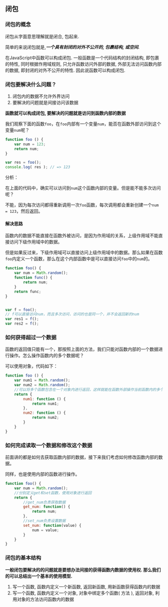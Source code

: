 ## 闭包

### 闭包的概念

闭包从字面意思理解就是闭合, 包起来.

简单的来说闭包就是,***一个具有封闭的对外不公开的, 包裹结构, 或空间.***

在JavaScript中函数可以构成闭包. 一般函数是一个代码结构的封闭结构, 即包裹的特性, 同时根据作用域规则, 只允许函数访问外部的数据, 外部无法访问函数内部的数据, 即封闭的对外不公开的特性. 因此说函数可以构成闭包.


### 闭包要解决什么问题？

1. 闭包内的数据不允许外界访问
2. 要解决的问题就是间接访问该数据

**函数就可以构成闭包, 要解决的问题就是访问到函数内部的数据**

我们观察下面的函数`foo`，在`foo`内部有一个变量`num`，能否在函数外部访问到这个变量`num`呢？

```js
function foo () {
    var num = 123;
    return num;
}

var res = foo();
console.log( res ); // => 123
```
分析：

在上面的代码中，确实可以访问到`num`这个函数内部的变量。但是能不能多次访问呢？

不能，因为每次访问都得重新调用一次`foo`函数，每次调用都会重新创建一个`num = 123`，然后返回。

#### 解决思路

函数内的数据不能直接在函数外被访问，是因为作用域的关系，上级作用域不能直接访问下级作用域中的数据。

但是如果反过来，下级作用域可以直接访问上级作用域中的数据。那么如果在函数`foo`内定义一个函数，那么在这个内部函数中是可以直接访问`foo`中的`num`的。

```js
function foo() {
    var num = Math.random();    
    function func() {
        return num;    
    }
    return func;
}


var f = foo();
// f可以直接访问num，而且多次访问，访问的也是同一个，并不会返回新的num
var res1 = f();
var res2 = f();
```



### 如何获得超过一个数据

函数的返回值只能有一个，那按照上面的方法，我们只能对函数内部的一个数据进行操作。怎么操作函数内的多个数据呢？

可以使用对象，代码如下：
```js
function foo () {
    var num1 = Math.random();
    var num2 = Math.random();
    //可以将多个函数包含在一个对象内进行返回，这样就能在函数外部操作当前函数内的多个变量
    return {
        num1: function () {
            return num1;
        },
        num2: function () {
            return num2;
        }
    }
}

```

### 如何完成读取一个数据和修改这个数据

前面讲的都是如何去获取函数内部的数据，接下来我们考虑如何修改函数内部的数据。

同样，也是使用内部的函数进行操作。

```js
function foo() {
    var num = Math.random();
    //分别定义get和set函数，使用对象进行返回
    return {
        //get_num负责获取数据
        get_num: function() {    
            return num;
        },
        //set_num负责设置数据
        set_num: function(value) {
            num = value;
        }
    }
}
```

### 闭包的基本结构

**一般闭包要解决的的问题就是要想办法间接的获得函数内数据的使用权. 那么我们的可以总结出一个基本的使用模型.**

1. 写一个函数, 函数内定义一个新函数, 返回新函数, 用新函数获得函数内的数据
2. 写一个函数, 函数内定义一个对象, 对象中绑定多个函数( 方法 ), 返回对象, 利用对象的方法访问函数内的数据




